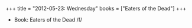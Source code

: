 +++
title = "2012-05-23: Wednesday"
books = ["Eaters of the Dead"]
+++


* Book: Eaters of the Dead /f/
